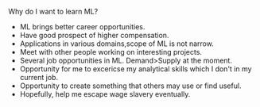 Why do I want to learn ML?
* ML brings better career opportunities. 
* Have good prospect of higher compensation.
* Applications in various domains,scope of ML is not narrow. 
* Meet with other people working on interesting projects. 
* Several job opportunities in ML. Demand>Supply at the moment.
* Opportunity for me to excericse my analytical skills which I don't in my current job. 
* Opportunity to create something that others may use or find useful.
* Hopefully, help me escape wage slavery eventually. 


